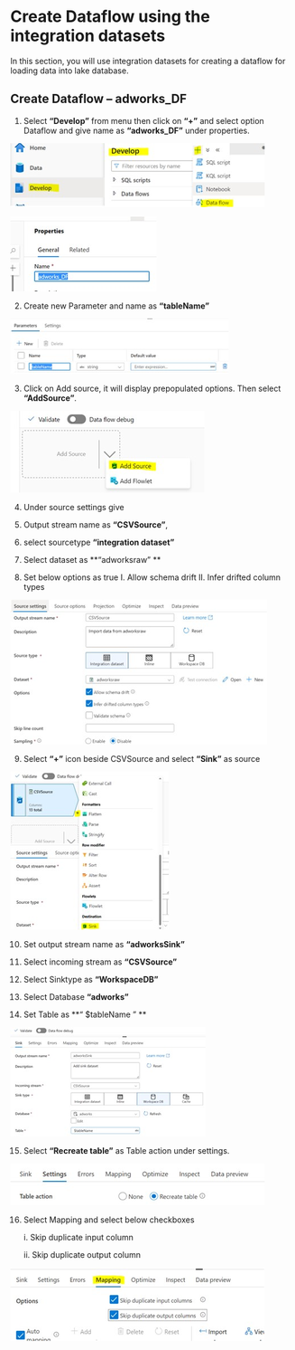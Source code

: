 # Create Dataflow using the integration datasets

In this section, you will use integration datasets for creating a dataflow for loading data into lake database.

## Create Dataflow – adworks_DF

1.	Select **“Develop”** from menu then  click on **“+”**  and select option Dataflow and give name as **“adworks_DF”** under properties.

 ![Dataflow](./assets/df1.jpg "Create Dataflow")
 
 ![Dataflow](./assets/df2.jpg "Create Dataflow")
 
2.	Create new Parameter and name as **“tableName”**

 ![Dataflow](./assets/df3.jpg "Create Dataflow")
 
3.	Click on Add source, it will display prepopulated options. Then select **“AddSource”**.

 ![Dataflow](./assets/df4.jpg "Create Dataflow")

4.	Under source settings give 

5.	Output stream name as **“CSVSource”**,

6.	 select sourcetype **“integration dataset”** 

7.	Select dataset  as **“adworksraw” **

8.	Set below options as true
  I.	Allow schema drift
  II.	Infer drifted column types

  ![Dataflow](./assets/df5.jpg "Create Dataflow")
  
9.	Select **“+”** icon beside CSVSource and select **“Sink”** as source

  ![Dataflow](./assets/df6.jpg "Create Dataflow")
  
10.	Set output stream name as **“adworksSink”**

11.	Select incoming stream as **“CSVSource”**

12.	Select Sinktype as **“WorkspaceDB”**

13.	Select Database **“adworks”**

14.	Set Table as **“ $tableName ” **

  ![Dataflow](./assets/df7.jpg "Create Dataflow")
  
15.	Select **“Recreate table”** as Table action under settings.

  ![Dataflow](./assets/df9.jpg "Create Dataflow")
 
16.	Select Mapping and select below checkboxes
    
    i.	Skip duplicate input column
    
    ii.	Skip duplicate output column
    
   ![Dataflow](./assets/df8.jpg "Create Dataflow")

     


